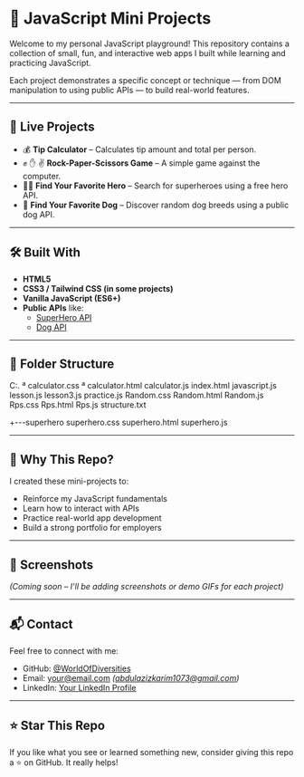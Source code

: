 # 🧠 JavaScript Mini Projects

Welcome to my personal JavaScript playground! This repository contains a collection of small, fun, and interactive web apps I built while learning and practicing JavaScript.

Each project demonstrates a specific concept or technique — from DOM manipulation to using public APIs — to build real-world features.

---

## 🚀 Live Projects

- 💰 **Tip Calculator** – Calculates tip amount and total per person.
- ✊ ✋ ✌️ **Rock-Paper-Scissors Game** – A simple game against the computer.
- 🦸‍♂️ **Find Your Favorite Hero** – Search for superheroes using a free hero API.
- 🐶 **Find Your Favorite Dog** – Discover random dog breeds using a public dog API.

---

## 🛠️ Built With

- **HTML5**
- **CSS3 / Tailwind CSS (in some projects)**
- **Vanilla JavaScript (ES6+)**
- **Public APIs** like:
  - [SuperHero API](https://superheroapi.com/)
  - [Dog API](https://dog.ceo/dog-api/)

---

## 📂 Folder Structure

C:.
ª   calculator.css
ª   calculator.html
   calculator.js
   index.html
   javascript.js
   lesson.js
   lesson3.js
   practice.js
   Random.css
   Random.html
   Random.js
   Rps.css
   Rps.html
   Rps.js
   structure.txt
   
+---superhero
        superhero.css
        superhero.html
        superhero.js

        
---

## 🤔 Why This Repo?

I created these mini-projects to:
- Reinforce my JavaScript fundamentals
- Learn how to interact with APIs
- Practice real-world app development
- Build a strong portfolio for employers

---

## 📸 Screenshots

*(Coming soon – I'll be adding screenshots or demo GIFs for each project)*

---

## 📬 Contact

Feel free to connect with me:

- GitHub: [@WorldOfDiversities](https://github.com/WorldOfDiversities)
- Email: your@email.com *(abdulazizkarim1073@gmail.com)*
- LinkedIn: [Your LinkedIn Profile](https://www.linkedin.com/in/karimaziz1073)

---

## ⭐ Star This Repo

If you like what you see or learned something new, consider giving this repo a ⭐ on GitHub. It really helps!

